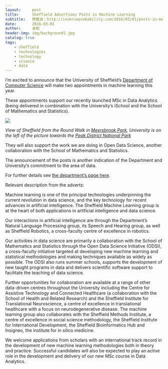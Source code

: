 ```yaml
---
layout:     post
title:      Sheffield Advertises Posts in Machine Learning
subtitle:   转载自：http://inverseprobability.com/2016/03/01/posts-in-machine-learning
date:       2016-03-01
author:     未知
header-img: img/background1.jpg
catalog: true
tags:
    - sheffield
    - technologies
    - technology
    - science
    - data
---
```


I’m excited to announce that the University of Sheffield’s [Department of Computer Science](https://www.shef.ac.uk/dcs) will make two appointments in machine learning this year.

These appointments support our recently launched MSc in Data Analytics (being delivered in combination with the University’s iSchool and the School of Mathematics and Statistics).

![](https://www.sheffield.ac.uk/polopoly_fs/1.364661!/image/sheffield1025.jpg)


*View of Sheffield from the Round Walk in [Meersbrook Park](https://en.wikipedia.org/wiki/Meersbrook_Park), University is on the left of the picture towards the [Peak District National Park](https://en.wikipedia.org/wiki/Peak_District)*

They will also support the work we are doing in Open Data Science, another collaboration with the School of Mathematics and Statistics.

The announcement of the posts is another indication of the Department and University’s commitment to the area of data.

For further details see [the department’s page here](http://www.sheffield.ac.uk/dcs/jobs/ml).

Relevant description from the adverts:

Machine learning is one of the principal technologies underpinning the current revolution in data science, and the key technology for recent advances in artificial intelligence. The Sheffield Machine Learning group is at the heart of both applications in artificial intelligence and data science.

Our interactions in artificial intelligence are through the Department’s Natural Language Processing group, its Speech and Hearing group, as well as Sheffield Robotics, a cross-faculty centre of excellence in robotics.

Our activities in data science are primarily a collaboration with the School of Mathematics and Statistics through the Open Data Science Initiative (ODSI), a cross-faculty initiative targeted at developing new machine learning and statistical methodologies and making techniques available as widely as possible. The ODSI also runs summer schools, supports the development of new taught programs in data and delivers scientific software support to facilitate the teaching of data science.

Further opportunities for collaboration are available at a range of other data-driven centres throughout the University including the Centre for Assistive Technology and Connected Healthcare (a collaboration with the School of Health and Related Research) and the Sheffield Institute for Translational Neuroscience, a centre of excellence in translational healthcare with a focus on neurodegenerative disease. The machine learning group also collaborates with the Sheffield Methods Institute, a centre of excellence in social science methodology, the Sheffield Institute for International Development, the Sheffield Bioinformatics Hub and Insigneo, the institute for in silico medicine.

We welcome applications from scholars with an international track record in the development of new machine learning methodologies both in theory and practice. Successful candidates will also be expected to play an active role in the development and delivery of our new MSc course in Data Analytics.
